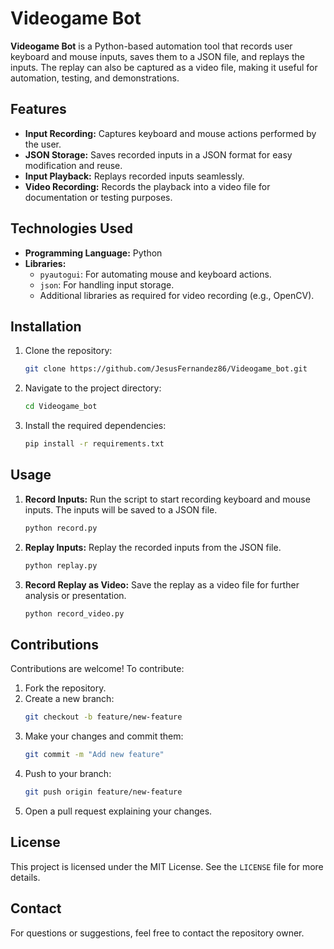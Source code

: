 
# Videogame Bot

**Videogame Bot** is a Python-based automation tool that records user keyboard and mouse inputs, saves them to a JSON file, and replays the inputs. The replay can also be captured as a video file, making it useful for automation, testing, and demonstrations.

## Features

- **Input Recording:** Captures keyboard and mouse actions performed by the user.
- **JSON Storage:** Saves recorded inputs in a JSON format for easy modification and reuse.
- **Input Playback:** Replays recorded inputs seamlessly.
- **Video Recording:** Records the playback into a video file for documentation or testing purposes.

## Technologies Used

- **Programming Language:** Python
- **Libraries:** 
  - `pyautogui`: For automating mouse and keyboard actions.
  - `json`: For handling input storage.
  - Additional libraries as required for video recording (e.g., OpenCV).

## Installation

1. Clone the repository:
   ```bash
   git clone https://github.com/JesusFernandez86/Videogame_bot.git
   ```
2. Navigate to the project directory:
   ```bash
   cd Videogame_bot
   ```
3. Install the required dependencies:
   ```bash
   pip install -r requirements.txt
   ```

## Usage

1. **Record Inputs:**
   Run the script to start recording keyboard and mouse inputs. The inputs will be saved to a JSON file.
   ```bash
   python record.py
   ```

2. **Replay Inputs:**
   Replay the recorded inputs from the JSON file.
   ```bash
   python replay.py
   ```

3. **Record Replay as Video:**
   Save the replay as a video file for further analysis or presentation.
   ```bash
   python record_video.py
   ```

## Contributions

Contributions are welcome! To contribute:

1. Fork the repository.
2. Create a new branch:
   ```bash
   git checkout -b feature/new-feature
   ```
3. Make your changes and commit them:
   ```bash
   git commit -m "Add new feature"
   ```
4. Push to your branch:
   ```bash
   git push origin feature/new-feature
   ```
5. Open a pull request explaining your changes.

## License

This project is licensed under the MIT License. See the `LICENSE` file for more details.

## Contact

For questions or suggestions, feel free to contact the repository owner.
